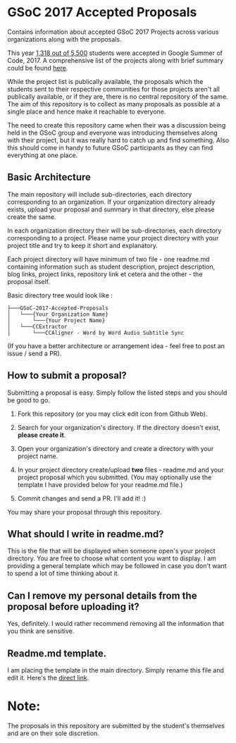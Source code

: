 # GSoC 2017 Accepted Proposals

Contains information about accepted GSoC 2017 Projects across various organizations along with the proposals.

This year [1,318 out of 5,500](https://opensource.googleblog.com/2017/05/students-start-your-engineerings.html "Stats from Google open-source blog.") students were accepted in Google Summer of Code, 2017. A comprehensive list of the projects along with brief summary could be found [here](https://summerofcode.withgoogle.com/projects/ "Projects accepted into GSoC 2017.").

While the project list is publically available, the proposals which the students sent to their respective communities for those projects aren't all publically available, or if they are, there is no central repository of the same. The aim of this repository is to collect as many proposals as possible at a single place and hence make it reachable to everyone.

The need to create this repository came when their was a discussion being held in the GSoC group and everyone was introducing themselves along with their project, but it was really hard to catch up and find something. Also this should come in handy to future GSoC participants as they can find everything at one place.

## Basic Architecture

The main repository will include sub-directories, each directory corresponding to an organization. If your organization directory already exists, upload your proposal and summary in that directory, else please create the same.

In each organization directory their will be sub-directories, each directory corresponding to a project. Please name your project directory with your project title and try to keep it short and explanatory.

Each project directory will have minimum of two file - one readme.md containing information such as student description, project description, blog links, project links, repository link et cetera and the other - the proposal itself.

Basic directory tree would look like : 
```
├───GSoC-2017-Accepted-Proposals
│   └───{Your Organization Name}
│       └───{Your Project Name}
│   └───CCExtractor
│       └───CCAligner - Word by Word Audio Subtitle Sync

```

(If you have a better architecture or arrangement idea - feel free to post an issue / send a PR).

## How to submit a proposal?

Submitting a proposal is easy. Simply follow the listed steps and you should be good to go.


1. Fork this repository (or you may click edit icon from Github Web).

2. Search for your organization's directory. If the directory doesn't exist, **please create it**.  

3. Open your organization's directory and create a directory with your project name.  

4. In your project directory create/upload **two** files - readme.md and your project proposal which you submitted.
(You may optionally use the template I have provided below for your readme.md file.)  

5. Commit changes and send a PR. I'll add it! :)


You may share your proposal through this repository.

## What should I write in readme.md?

This is the file that will be displayed when someone open's your project directory. You are free to choose what content you want to display. I am providing a general template which may be followed in case you don't want to spend a lot of time thinking about it.

## Can I remove my personal details from the proposal before uploading it?

Yes, definitely. I would rather recommend removing all the information that you think are sensitive.

## Readme.md template.

I am placing the template in the main directory. Simply rename this file and edit it. Here's the [direct link](https://github.com/saurabhshri/GSoC-2017-Accepted-Proposals/blob/master/readme-template.md "readme.md template.").

# Note:

The proposals in this repository are submitted by the student's themselves and are on their sole discretion.
